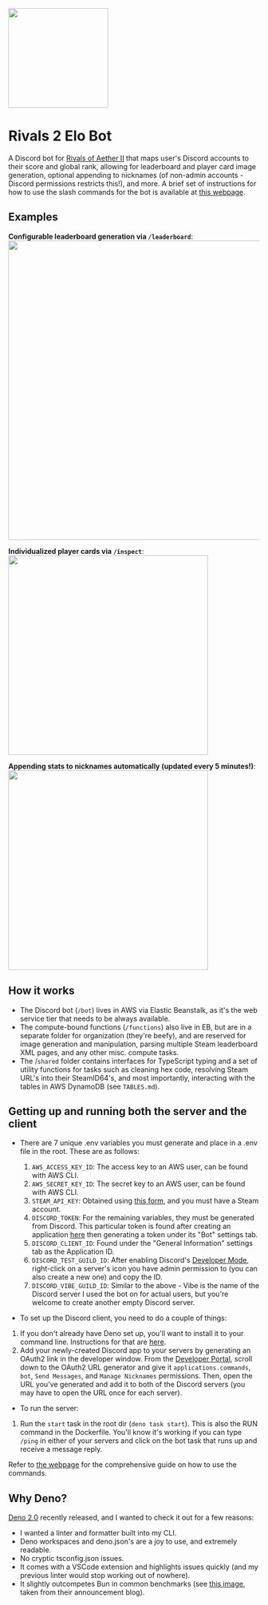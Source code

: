 <img src="https://assets-prd.ignimgs.com/2024/10/22/rivals22-1729622235361.jpg" width="200" />
<br/>

# Rivals 2 Elo Bot

A Discord bot for [Rivals of Aether II](https://store.steampowered.com/app/2217000/Rivals_of_Aether_II/) that maps user's Discord accounts to their
score and global rank, allowing for leaderboard and player card image generation, optional appending to nicknames (of non-admin accounts - Discord permissions restricts this!), and more. A brief set of instructions for how to use the slash commands for the bot is available at [this webpage](https://rivals2-elobot-webpage.vercel.app/).

## Examples

**Configurable leaderboard generation via `/leaderboard`**:
<br/>
<img src="https://i.imgur.com/gAbF6EF.png" width="600" />

**Individualized player cards via `/inspect`**:
<br/>
<img src="https://i.imgur.com/HEnFYbj.png" width="400" />

**Appending stats to nicknames automatically (updated every 5 minutes!)**:
<br/>
<img src="https://i.imgur.com/vCluxlx.png" width="400" />

## How it works

- The Discord bot (`/bot`) lives in AWS via Elastic Beanstalk, as it's the web
  service tier that needs to be always available.
- The compute-bound functions (`/functions`) also live in EB, but are in a separate folder for organization (they're beefy), and are reserved for image generation and manipulation, parsing multiple Steam leaderboard XML pages, and any other misc. compute tasks.
- The /`shared` folder contains interfaces for TypeScript typing and a set of
  utility functions for tasks such as cleaning hex code, resolving Steam URL's
  into their SteamID64's, and most importantly, interacting with the tables in
  AWS DynamoDB (see `TABLES.md`).

## Getting up and running both the server and the client

- There are 7 unique .env variables you must generate and place in a .env file in the root. These are as follows:

  1. `AWS_ACCESS_KEY_ID`: The access key to an AWS user, can be found with AWS CLI.
  2. `AWS_SECRET_KEY_ID`: The secret key to an AWS user, can be found with AWS CLI.
  3. `STEAM_API_KEY`: Obtained using [this form](https://steamcommunity.com/dev), and you must have a Steam account.
  4. `DISCORD_TOKEN`: For the remaining variables, they must be generated from Discord. This particular token is found after creating an application [here](https://discord.com/developers/applications) then generating a token under its "Bot" settings tab.
  5. `DISCORD_CLIENT_ID`: Found under the "General Information" settings tab as the Application ID.
  6. `DISCORD_TEST_GUILD_ID`: After enabling Discord's [Developer Mode](https://www.howtogeek.com/714348/how-to-enable-or-disable-developer-mode-on-discord/), right-click on a server's icon you have admin permission to (you can also create a new one) and copy the ID.
  7. `DISCORD_VIBE_GUILD_ID`: Similar to the above - Vibe is the name of the Discord server I used the bot on for actual users, but you're welcome to create another empty Discord server.

- To set up the Discord client, you need to do a couple of things:

1. If you don't already have Deno set up, you'll want to install it to your command line. Instructions for that are [here](https://docs.deno.com/runtime/).
2. Add your newly-created Discord app to your servers by generating an OAuth2 link in the developer window. From the [Developer Portal](https://discord.com/developers/applications), scroll down to the OAuth2 URL generator and give it `applications.commands`, `bot`, `Send Messages`, and `Manage Nicknames` permissions. Then, open the URL you've generated and add it to both of the Discord servers (you may have to open the URL once for each server).

- To run the server:

1. Run the `start` task in the root dir (`deno task start`). This is also the RUN command in the Dockerfile. You'll know it's working if you can type `/ping` in either of your servers and click on the bot task that runs up and receive a message reply.

Refer to [the webpage](https://rivals2-elobot-webpage.vercel.app/) for the comprehensive guide on how to use the commands.

## Why Deno?

[Deno 2.0](https://deno.com/blog/v2.0) recently released, and I wanted to check it out for a few reasons:

- I wanted a linter and formatter built into my CLI.
- Deno workspaces and deno.json's are a joy to use, and extremely readable.
- No cryptic tsconfig.json issues.
- It comes with a VSCode extension and highlights issues quickly (and my
  previous linter would stop working out of nowhere).
- It slightly outcompetes Bun in common benchmarks (see
  [this image](https://deno.com/blog/v2.0/deno-perf-charts-3x3.png), taken from
  their announcement blog).
